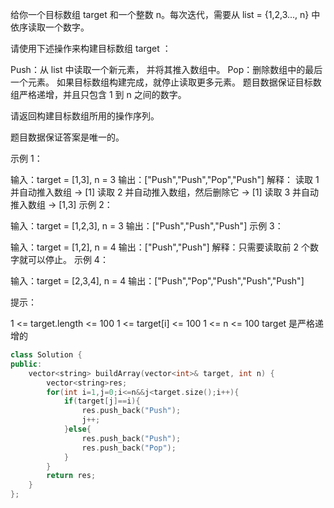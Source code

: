 给你一个目标数组 target 和一个整数 n。每次迭代，需要从  list = {1,2,3..., n} 中依序读取一个数字。

请使用下述操作来构建目标数组 target ：

Push：从 list 中读取一个新元素， 并将其推入数组中。
Pop：删除数组中的最后一个元素。
如果目标数组构建完成，就停止读取更多元素。
题目数据保证目标数组严格递增，并且只包含 1 到 n 之间的数字。

请返回构建目标数组所用的操作序列。

题目数据保证答案是唯一的。

 

示例 1：

输入：target = [1,3], n = 3
输出：["Push","Push","Pop","Push"]
解释： 
读取 1 并自动推入数组 -> [1]
读取 2 并自动推入数组，然后删除它 -> [1]
读取 3 并自动推入数组 -> [1,3]
示例 2：

输入：target = [1,2,3], n = 3
输出：["Push","Push","Push"]
示例 3：

输入：target = [1,2], n = 4
输出：["Push","Push"]
解释：只需要读取前 2 个数字就可以停止。
示例 4：

输入：target = [2,3,4], n = 4
输出：["Push","Pop","Push","Push","Push"]


提示：

1 <= target.length <= 100
1 <= target[i] <= 100
1 <= n <= 100
target 是严格递增的

```cpp
class Solution {
public:
    vector<string> buildArray(vector<int>& target, int n) {
        vector<string>res;
        for(int i=1,j=0;i<=n&&j<target.size();i++){
            if(target[j]==i){
                res.push_back("Push");
                j++;
            }else{
                res.push_back("Push");
                res.push_back("Pop");
            }
        }
        return res;
    }
};
```


